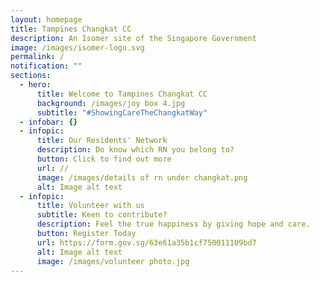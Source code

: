 ```yaml
---
layout: homepage
title: Tampines Changkat CC
description: An Isomer site of the Singapore Government
image: /images/isomer-logo.svg
permalink: /
notification: ""
sections:
  - hero:
      title: Welcome to Tampines Changkat CC
      background: /images/joy box 4.jpg
      subtitle: "#ShowingCareTheChangkatWay"
  - infobar: {}
  - infopic:
      title: Our Residents' Network
      description: Do know which RN you belong to?
      button: Click to find out more
      url: //
      image: /images/details of rn under changkat.png
      alt: Image alt text
  - infopic:
      title: Volunteer with us
      subtitle: Keen to contribute?
      description: Feel the true happiness by giving hope and care.
      button: Register Today
      url: https://form.gov.sg/63e61a35b1cf750011109bd7
      alt: Image alt text
      image: /images/volunteer photo.jpg
---
```

